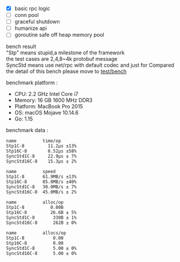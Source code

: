 - [x] basic rpc logic
- [ ] conn pool
- [ ] graceful shutdown
- [ ] humanize api
- [ ] goroutine safe off heap memory pool

bench result  
"Stp" means stupid,a milestone of the framework  
the test cases are 2,4,8~4k protobuf message  
SyncStd means use net/rpc with default codec and just for Compared   
the detail of this bench please move to [test/bench](test/bench)

benchmark platform :
- CPU: 2.2 GHz Intel Core i7
- Memory: 16 GB 1600 MHz DDR3
- Platform: MacBook Pro 2015
- OS: macOS Mojave 10.14.6
- Go: 1.15


benchmark data :
```
name          time/op
Stp1C-8         11.2µs ±13%
Stp16C-8        8.52µs ±58%
SyncStd1C-8     22.9µs ± 7%
SyncStd16C-8    15.3µs ± 2%

name          speed
Stp1C-8       61.9MB/s ±13%
Stp16C-8      85.8MB/s ±40%
SyncStd1C-8   30.0MB/s ± 7%
SyncStd16C-8  45.0MB/s ± 2%

name          alloc/op
Stp1C-8          0.00B     
Stp16C-8         26.6B ± 5%
SyncStd1C-8       330B ± 1%
SyncStd16C-8      262B ± 0%

name          allocs/op
Stp1C-8           0.00     
Stp16C-8          0.00     
SyncStd1C-8       5.00 ± 0%
SyncStd16C-8      5.00 ± 0%

```